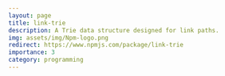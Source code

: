 ```yaml
---
layout: page
title: link-trie
description: A Trie data structure designed for link paths.
img: assets/img/Npm-logo.png
redirect: https://www.npmjs.com/package/link-trie
importance: 3
category: programming
---
```

